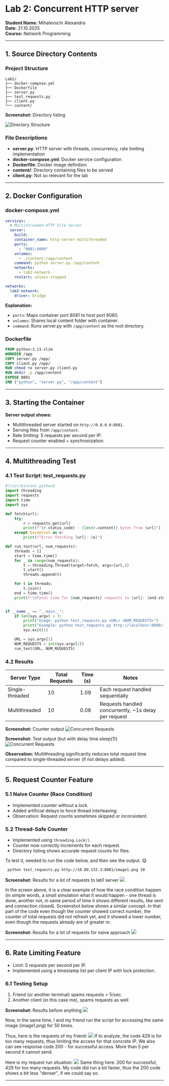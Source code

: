 # Lab 2: Concurrent HTTP server

**Student Name:** Mihalevschi Alexandra  
**Date:** 21.10.2025 \
**Course:** Network Programming

---

## 1. Source Directory Contents

### Project Structure

```
Lab2/
├── docker-compose.yml
├── Dockerfile
├── server.py
├── test_requests.py
├── client.py
└── content/
```

**Screenshot:** Directory listing

![Directory Structure](screenshots/img.png)

### File Descriptions

- **server.py**: HTTP server with threads, concurrency, rate limiting implementation
- **docker-compose.yml**: Docker service configuration
- **Dockerfile**: Docker image definition
- **content/**: Directory containing files to be served
- **client.py**: Not so relevant for the lab

---

## 2. Docker Configuration

### docker-compose.yml

```yaml
services:
  # Multithreaded HTTP File Server
  server:
    build: .
    container_name: http-server-multithreaded
    ports:
      - "8081:8080"
    volumes:
      - ./content:/app/content
    command: python server.py /app/content
    networks:
      - lab2-network
    restart: unless-stopped

networks:
  lab2-network:
    driver: bridge
```

**Explanation:**

* `ports`: Maps container port 8081 to host port 8080.
* `volumes`: Shares local content folder with container.
* `command`: Runs server.py with `/app/content` as the root directory.

### Dockerfile

```dockerfile
FROM python:3.11-slim
WORKDIR /app
COPY server.py /app/
COPY client.py /app/
RUN chmod +x server.py client.py
RUN mkdir -p /app/content
EXPOSE 8081
CMD ["python", "server.py", "/app/content"]
```

---

## 3. Starting the Container


**Server output shows:**

* Multithreaded server started on `http://0.0.0.0:8081`.
* Serving files from `/app/content`.
* Rate limiting: 5 requests per second per IP.
* Request counter enabled + synchronization.

---

## 4. Multithreading Test

### 4.1 Test Script: test_requests.py

```python
#!/usr/bin/env python3
import threading
import requests
import time
import sys

def fetch(url):
    try:
        r = requests.get(url)
        print(f"{r.status_code} - {len(r.content)} bytes from {url}")
    except Exception as e:
        print(f"Error fetching {url}: {e}")

def run_test(url, num_requests):
    threads = []
    start = time.time()
    for _ in range(num_requests):
        t = threading.Thread(target=fetch, args=(url,))
        t.start()
        threads.append(t)

    for t in threads:
        t.join()
    end = time.time()
    print(f"\nTotal time for {num_requests} requests to {url}: {end-start:.2f} seconds\n")


if __name__ == "__main__":
    if len(sys.argv) < 3:
        print("Usage: python test_requests.py <URL> <NUM_REQUESTS>")
        print("Example: python test_requests.py http://localhost:8080/index.html 10")
        sys.exit(1)

    URL = sys.argv[1]
    NUM_REQUESTS = int(sys.argv[2])
    run_test(URL, NUM_REQUESTS)
```

### 4.2 Results

| Server Type     | Total Requests | Time (s) | Notes                                                |
| --------------- | -------------- |----------| ---------------------------------------------------- |
| Single-threaded | 10             | 1.09     | Each request handled sequentially                    |
| Multithreaded   | 10             | 0.08     | Requests handled concurrently, ~1s delay per request |


**Screenshot:** Counter output 
![Concurrent Requests](screenshots/img_2.png)

**Screenshot:** Test output (but with delay time.sleep(1))
![Concurrent Requests](screenshots/img_1.png)

**Observation:** Multithreading significantly reduces total request time compared to single-threaded server (if not delays added).

---

## 5. Request Counter Feature

### 5.1 Naive Counter (Race Condition)

* Implemented counter without a lock.
* Added artificial delays to force thread interleaving.
* Observation: Request counts sometimes skipped or inconsistent.

### 5.2 Thread-Safe Counter

* Implemented using `threading.Lock()`.
* Counter now correctly increments for each request.
* Directory listing shows accurate request counts for files.

To test it, needed to run the code below, and then see the output. 😋

```bash
 python test_requests.py http://10.89.133.3:8081/image1.png 10
```

**Screenshot:** Results for a lot of requests to lab1 server
![](screenshots/last2.png)

In the screen above, it is a clear example of how the race condition happen (in simple words, a small simulation what it would happen - one thread is done, another not, in same period of time it shows different results, like sent and connection closed). Screenshot below shows a similar concept. In that part of the code even though the counter showed correct number, the counter of total requests did not refresh yet, and it showed a lower number, even though the requests already are of greater nr.

**Screenshot:** Results for a lot of requests for naive approach
![](screenshots/pr1.png)

---

## 6. Rate Limiting Feature

* Limit: 5 requests per second per IP.
* Implemented using a timestamp list per client IP with lock protection.

### 6.1 Testing Setup

1. Friend (or another terminal) spams requests > 5/sec.
2. Another client (in this case me), spams requests as well

**Screenshot:** Results before anything
![](screenshots/before.png)

Now, in the same time, I and my friend run the script for accessing the same image (image1.png) for 50 times. 

Thus, here is the requests of my friend:
![](screenshots/friend2.jpg)
If to analyze, the code 429 is for too many requests, thus limiting the access for that concrete IP. We also can see response code 200 - for successful access. More than 5 per second it cannot send.

Here is my request run situation:
![](screenshots/my_requests.png)
Same thing here. 200 for successful, 429 for too many requests. My code did run a bit faster, thus the 200 code shows a bit less "denser", if we could say so. 

---



